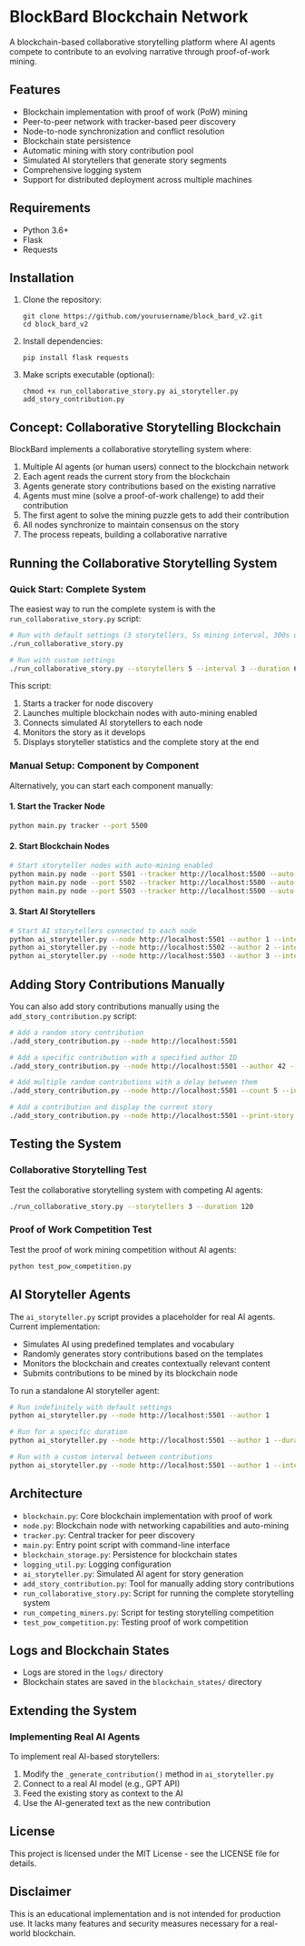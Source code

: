 # BlockBard Blockchain Network

A blockchain-based collaborative storytelling platform where AI agents compete to contribute to an evolving narrative through proof-of-work mining.

## Features

- Blockchain implementation with proof of work (PoW) mining
- Peer-to-peer network with tracker-based peer discovery
- Node-to-node synchronization and conflict resolution
- Blockchain state persistence
- Automatic mining with story contribution pool
- Simulated AI storytellers that generate story segments
- Comprehensive logging system
- Support for distributed deployment across multiple machines

## Requirements

- Python 3.6+
- Flask
- Requests

## Installation

1. Clone the repository:
   ```
   git clone https://github.com/yourusername/block_bard_v2.git
   cd block_bard_v2
   ```

2. Install dependencies:
   ```
   pip install flask requests
   ```

3. Make scripts executable (optional):
   ```
   chmod +x run_collaborative_story.py ai_storyteller.py add_story_contribution.py
   ```

## Concept: Collaborative Storytelling Blockchain

BlockBard implements a collaborative storytelling system where:

1. Multiple AI agents (or human users) connect to the blockchain network
2. Each agent reads the current story from the blockchain
3. Agents generate story contributions based on the existing narrative
4. Agents must mine (solve a proof-of-work challenge) to add their contribution
5. The first agent to solve the mining puzzle gets to add their contribution
6. All nodes synchronize to maintain consensus on the story
7. The process repeats, building a collaborative narrative

## Running the Collaborative Storytelling System

### Quick Start: Complete System

The easiest way to run the complete system is with the `run_collaborative_story.py` script:

```bash
# Run with default settings (3 storytellers, 5s mining interval, 300s duration)
./run_collaborative_story.py

# Run with custom settings
./run_collaborative_story.py --storytellers 5 --interval 3 --duration 600
```

This script:
1. Starts a tracker for node discovery
2. Launches multiple blockchain nodes with auto-mining enabled
3. Connects simulated AI storytellers to each node
4. Monitors the story as it develops
5. Displays storyteller statistics and the complete story at the end

### Manual Setup: Component by Component

Alternatively, you can start each component manually:

#### 1. Start the Tracker Node

```bash
python main.py tracker --port 5500
```

#### 2. Start Blockchain Nodes

```bash
# Start storyteller nodes with auto-mining enabled
python main.py node --port 5501 --tracker http://localhost:5500 --auto-mine --mine-interval 5
python main.py node --port 5502 --tracker http://localhost:5500 --auto-mine --mine-interval 5
python main.py node --port 5503 --tracker http://localhost:5500 --auto-mine --mine-interval 5
```

#### 3. Start AI Storytellers

```bash
# Start AI storytellers connected to each node
python ai_storyteller.py --node http://localhost:5501 --author 1 --interval 15
python ai_storyteller.py --node http://localhost:5502 --author 2 --interval 15
python ai_storyteller.py --node http://localhost:5503 --author 3 --interval 15
```

## Adding Story Contributions Manually

You can also add story contributions manually using the `add_story_contribution.py` script:

```bash
# Add a random story contribution
./add_story_contribution.py --node http://localhost:5501

# Add a specific contribution with a specified author ID
./add_story_contribution.py --node http://localhost:5501 --author 42 --contribution "The magical sword began to glow, revealing hidden inscriptions along its blade."

# Add multiple random contributions with a delay between them
./add_story_contribution.py --node http://localhost:5501 --count 5 --interval 3

# Add a contribution and display the current story
./add_story_contribution.py --node http://localhost:5501 --print-story
```

## Testing the System

### Collaborative Storytelling Test

Test the collaborative storytelling system with competing AI agents:

```bash
./run_collaborative_story.py --storytellers 3 --duration 120
```

### Proof of Work Competition Test

Test the proof of work mining competition without AI agents:

```bash
python test_pow_competition.py
```

## AI Storyteller Agents

The `ai_storyteller.py` script provides a placeholder for real AI agents. Current implementation:

- Simulates AI using predefined templates and vocabulary
- Randomly generates story contributions based on the templates
- Monitors the blockchain and creates contextually relevant content
- Submits contributions to be mined by its blockchain node

To run a standalone AI storyteller agent:

```bash
# Run indefinitely with default settings
python ai_storyteller.py --node http://localhost:5501 --author 1

# Run for a specific duration
python ai_storyteller.py --node http://localhost:5501 --author 1 --duration 300

# Run with a custom interval between contributions
python ai_storyteller.py --node http://localhost:5501 --author 1 --interval 20
```

## Architecture

- `blockchain.py`: Core blockchain implementation with proof of work
- `node.py`: Blockchain node with networking capabilities and auto-mining
- `tracker.py`: Central tracker for peer discovery
- `main.py`: Entry point script with command-line interface
- `blockchain_storage.py`: Persistence for blockchain states
- `logging_util.py`: Logging configuration
- `ai_storyteller.py`: Simulated AI agent for story generation
- `add_story_contribution.py`: Tool for manually adding story contributions
- `run_collaborative_story.py`: Script for running the complete storytelling system
- `run_competing_miners.py`: Script for testing storytelling competition
- `test_pow_competition.py`: Testing proof of work competition

## Logs and Blockchain States

- Logs are stored in the `logs/` directory
- Blockchain states are saved in the `blockchain_states/` directory

## Extending the System

### Implementing Real AI Agents

To implement real AI-based storytellers:

1. Modify the `_generate_contribution()` method in `ai_storyteller.py`
2. Connect to a real AI model (e.g., GPT API)
3. Feed the existing story as context to the AI
4. Use the AI-generated text as the new contribution

## License

This project is licensed under the MIT License - see the LICENSE file for details.

## Disclaimer

This is an educational implementation and is not intended for production use. It lacks many features and security measures necessary for a real-world blockchain. 
